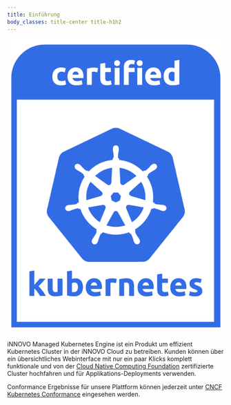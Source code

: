 ```yaml
---
title: Einführung
body_classes: title-center title-h1h2
---
```


![Certified Kubernets Logo](certified-kubernetes.png?resize=100)

iNNOVO Managed Kubernetes Engine ist ein Produkt um effizient Kubernetes
Cluster in der iNNOVO Cloud zu betreiben. Kunden können über ein
übersichtliches Webinterface mit nur ein paar Klicks komplett funktionale
und von der [Cloud Native Computing Foundation](https://cncf.io/ck)
zertifizierte Cluster hochfahren und für Applikations-Deployments verwenden.

Conformance Ergebnisse für unsere Plattform können jederzeit unter
[CNCF Kubernetes Conformance](https://github.com/cncf/k8s-conformance) 
eingesehen werden.
